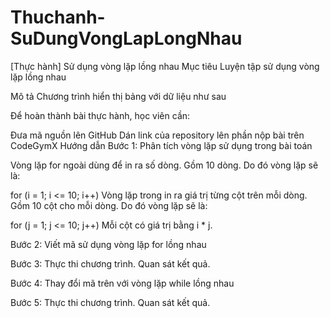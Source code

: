 # Thuchanh-SuDungVongLapLongNhau
[Thực hành] Sử dụng vòng lặp lồng nhau
Mục tiêu
Luyện tập sử dụng vòng lặp lồng nhau

Mô tả
Chương trình hiển thị bảng với dữ liệu như sau



Để hoàn thành bài thực hành, học viên cần:

Đưa mã nguồn lên GitHub
Dán link của repository lên phần nộp bài trên CodeGymX
Hướng dẫn
Bước 1: Phân tích vòng lặp sử dụng trong bài toán

Vòng lặp for ngoài dùng để in ra số dòng. Gồm 10 dòng. Do đó vòng lặp sẽ là:

for (i = 1; i <= 10; i++)
Vòng lặp trong in ra giá trị từng cột trên mỗi dòng. Gồm 10 cột cho mỗi dòng. Do đó vòng lặp sẽ là:

for (j = 1; j <= 10; j++)
Mỗi cột có giá trị bằng i * j. 

Bước 2: Viết mã sử dụng vòng lặp for lồng nhau

<script>
let sout;
sout = "<table border='1' width='300' cellspacing='0' cellpadding='3'>"
for (i = 1; i <= 10; i++) {
    sout = sout + "<tr>";
    for (j = 1; j <= 10; j++) {
        sout = sout + "<td>" + i * j + "</td>";
    }
    sout = sout + "</tr>";
}
sout = sout + "</table>";
document.write(sout);
</script>
Bước 3: Thực thi chương trình. Quan sát kết quả.

Bước 4: Thay đổi mã trên với vòng lặp while lồng nhau

<script language="javascript">
let sout, i, j;
sout = "<table border='1' width='300' cellspacing='0' cellpadding='3'>";
i = j = 1;
while (i <= 10) {
    sout = sout + "<tr>";
    while (j <= 10) {
        sout = sout + "<td>" + i * j + "</td>";
        j++;
    }
    sout = sout + "</tr>";
    j = 1;
    i++;
}
sout = sout + "</table>";
document.write(sout);
</script>
Bước 5: Thực thi chương trình. Quan sát kết quả.

